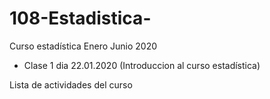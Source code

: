 # 108-Estadistica-
Curso estadística Enero Junio 2020
+ Clase 1 dia 22.01.2020 (Introduccion al curso estadística)

Lista de actividades del curso 

